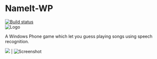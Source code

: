 NameIt-WP
=========
[![Build status](https://ci.appveyor.com/api/projects/status/o8vc9f4d36obtauu/branch/master?svg=true)](https://ci.appveyor.com/project/kalkie/nameit-wp)
<BR/>
![Logo](http://cdn.marketplaceimages.windowsphone.com/v8/images/84d8b8cb-7aed-4264-882d-43f1a69ce24f?imageType=ws_icon_large)

A Windows Phone game which let you guess playing songs using speech recognition.

![](http://cdn.marketplaceimages.windowsphone.com/v8/images/b2d03ae5-04d3-4db2-a9a0-97d316440724?imageType=ws_screenshot_large&rotation=0) | ![Screenshot](http://cdn.marketplaceimages.windowsphone.com/v8/images/2648fad8-d342-4a9d-a2f8-675888e13519?imageType=ws_screenshot_large&rotation=0)

